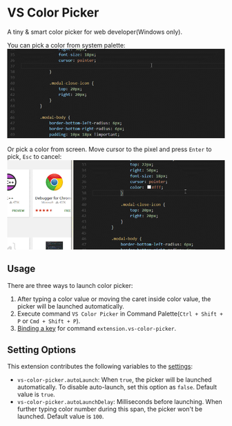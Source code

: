# VS Color Picker
A tiny & smart color picker for web developer(Windows only). 

You can pick a color from system palette: 
![usage_palette](readme_img/usage_palette.gif)

Or pick a color from screen. 
Move cursor to the pixel and press `Enter` to pick, `Esc` to cancel:
![usage_sampler](readme_img/usage_sampler.gif)

## Usage
There are three ways to launch color picker:

1. After typing a color value or moving the caret inside color value, the picker will be launched automatically.
2. Execute command `VS Color Picker` in Command Palette(`Ctrl + Shift + P` or `Cmd + Shift + P`).
3. [Binding a key](https://code.visualstudio.com/docs/customization/keybindings) for command `extension.vs-color-picker`.

## Setting Options
This extension contributes the following variables to the [settings](https://code.visualstudio.com/docs/customization/userandworkspace):
* `vs-color-picker.autoLaunch`: When `true`, the picker will be launched automatically. To disable auto-launch, set this option as `false`. Default value is `true`.
* `vs-color-picker.autoLaunchDelay`: Milliseconds before launching. When further typing color number during this span, the picker won't be launched. Default value is `100`.